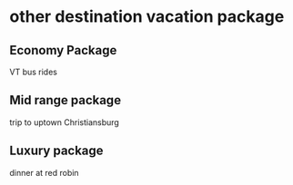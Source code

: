 # other destination vacation package

## Economy Package
VT bus rides

## Mid range package
trip to uptown Christiansburg

## Luxury package
dinner at red robin